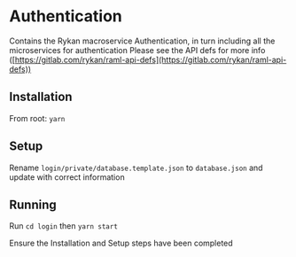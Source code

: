 # Authentication

Contains the Rykan macroservice Authentication, in turn including all the microservices for authentication
Please see the API defs for more info ([https://gitlab.com/rykan/raml-api-defs](https://gitlab.com/rykan/raml-api-defs))

## Installation

From root: `yarn`

## Setup

Rename `login/private/database.template.json` to `database.json` and update with correct information

## Running

Run `cd login` then `yarn start`

Ensure the Installation and Setup steps have been completed